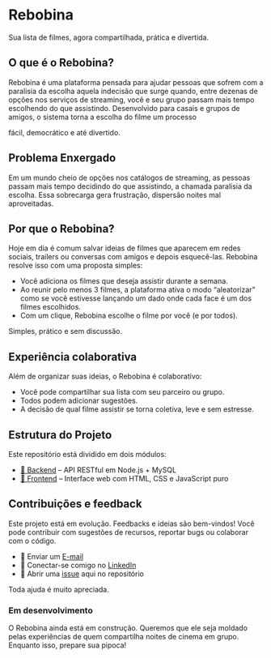 # Rebobina
Sua lista de filmes, agora compartilhada, prática e divertida.

 ## O que é o Rebobina?
Rebobina é uma plataforma pensada para ajudar pessoas que sofrem com a paralisia da escolha aquela indecisão que surge quando, entre dezenas de opções nos serviços de streaming, você e seu grupo passam mais tempo escolhendo do que assistindo.
Desenvolvido para casais e grupos de amigos, o sistema torna a escolha do filme um processo 

fácil, democrático e até divertido.

## Problema Enxergado 
Em um mundo cheio de opções nos catálogos de streaming, as pessoas passam mais tempo decidindo do que assistindo, a chamada paralisia da escolha. Essa sobrecarga gera frustração, dispersão noites mal aproveitadas.

## Por que o Rebobina?
Hoje em dia é comum salvar ideias de filmes que aparecem em redes sociais, trailers ou conversas com amigos e depois esquecê-las. Rebobina resolve isso com uma proposta simples:
- Você adiciona os filmes que deseja assistir durante a semana.
- Ao reunir pelo menos 3 filmes, a plataforma ativa o modo “aleatorizar” como se você estivesse lançando um dado onde cada face é um dos filmes escolhidos.
- Com um clique, Rebobina escolhe o filme por você (e por todos).

Simples, prático e sem discussão.

## Experiência colaborativa
Além de organizar suas ideias, o Rebobina é colaborativo:
- Você pode compartilhar sua lista com seu parceiro ou grupo.
- Todos podem adicionar sugestões.
- A decisão de qual filme assistir se torna coletiva, leve e sem estresse.

## Estrutura do Projeto
Este repositório está dividido em dois módulos:
- [📂 Backend](./backend/doc/README.md) – API RESTful em Node.js + MySQL
- [🎨 Frontend](./frontend/doc/README.md) – Interface web com HTML, CSS e JavaScript puro

## Contribuições e feedback
Este projeto está em evolução. Feedbacks e ideias são bem-vindos!
Você pode contribuir com sugestões de recursos, reportar bugs ou colaborar com o código.

- 📧 Enviar um [E-mail](mailto:henrykaua21@gmail.com)
- 🔗 Conectar-se comigo no [LinkedIn](https://www.linkedin.com/in/henry-kaua/)
- 🐛 Abrir uma [issue](https://github.com/henrymzs/rebobina/issues) aqui no repositório

Toda ajuda é muito apreciada.

### Em desenvolvimento
O Rebobina ainda está em construção. Queremos que ele seja moldado pelas experiências de quem compartilha noites de cinema em grupo. Enquanto isso, prepare sua pipoca! 

